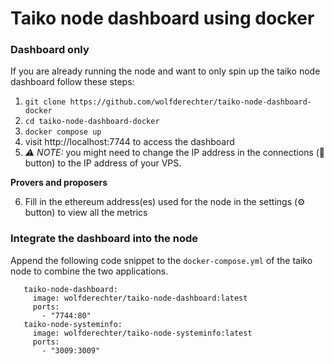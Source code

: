 # Taiko node dashboard using docker

### Dashboard only

If you are already running the node and want to only spin up the taiko node dashboard follow these steps:

1. `git clone https://github.com/wolfderechter/taiko-node-dashboard-docker`
2. `cd taiko-node-dashboard-docker`
3. `docker compose up`
4. visit http://localhost:7744 to access the dashboard
5. *_⚠️ NOTE:_*  you might need to change the IP address in the connections (📡 button) to the IP address of your VPS.

**Provers and proposers**

6. Fill in the ethereum address(es) used for the node in the settings (⚙️ button) to view all the metrics


### Integrate the dashboard into the node

Append the following code snippet to the `docker-compose.yml` of the taiko node to combine the two applications.

   ```docker-compose
      taiko-node-dashboard:
        image: wolfderechter/taiko-node-dashboard:latest
        ports:
          - "7744:80"
      taiko-node-systeminfo:
        image: wolfderechter/taiko-node-systeminfo:latest
        ports:
          - "3009:3009"

   ```
